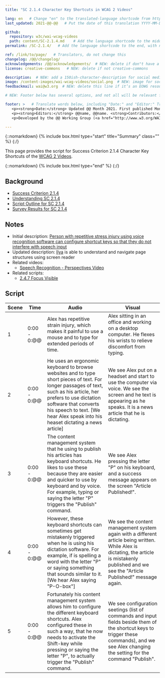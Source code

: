```yaml
---
title: "SC 2.1.4 Character Key Shortcuts in WCAG 2 Videos"

lang: en   # Change "en" to the translated-language shortcode from https://www.iana.org/assignments/language-subtag-registry/language-subtag-registry
last_updated: 2021-@@-@@   # Put the date of this translation YYYY-MM-DD (with month in the middle)

github:
  repository: w3c/wai-wcag-videos
  path: content/SC-2.1.4.md    # Add the language shortcode to the middle of the filename, for example: content/index.fr.md
permalink: /SC-2.1.4/   # Add the language shortcode to the end, with no slash at end, for example: /link/to/page/fr

ref: /link/to/page/   # Translators, do not change this
changelog: /@@/changelog/
acknowledgements: /@@/acknowledgements/  # NEW: delete if don"t have a separate acknowledgements page. And delete it in the footer below.
license: creative-commons   # NEW: delete if not creative-commons

description:  # NEW: add a 150ish-character-description for social media   # translate the description
image: /content-images/wai-wcag-videos/social.png  # NEW: image for social media
feedbackmail: wai@w3.org  # NEW: delete this line if it’s an EOWG resource (the default is wai-eo-editors@w3.org)

# NEW: Footer below has several options, and not all will be relevant for specific pages. (Ask Shawn if questions.)

footer: >   # Translate words below, including "Date:" and "Editor:" Translate the Working Group name. Leave the Working Group acronym in English. Do *not* change the dates in the footer below.
   <p><strong>Date:</strong> Updated @@ Month 2021. First published Month 20@@. CHANGELOG.</p>
   <p><strong>Editors:</strong> @@name, @@name. <strong>Contributors:</strong> @@name, @@name, and <a href=”https://www.w3.org/groups/wg/@@wg/participants”>participants of the @@WG</a>. ACKNOWLEDGEMENTS lists contributors and credits.</p>
   <p>Developed by the @@ Working Group (<a href="http://www.w3.org/WAI/@@/">@@WG</a>). Developed as part of the <a href="https://www.w3.org/WAI/@@/">WAI-@@ project</a>, @@co-funded by the European Commission.</p>

---
```


{::nomarkdown}
{% include box.html type="start" title="Summary" class="" %}
{:/}

This page provides the script for Success Criterion 2.1.4 Character Key Shortcuts of the [WCAG 2 Videos](https://wai-wcag-videos.netlify.app/overview/).

{::nomarkdown}
{% include box.html type="end" %}
{:/}

## Background

* [Success Criterion 2.1.4](https://www.w3.org/TR/WCAG22/#character-key-shortcuts)
* [Understanding SC 2.1.4](https://www.w3.org/WAI/WCAG22/Understanding/character-key-shortcuts.html)
* [Script Outline for SC 2.1.4](https://www.w3.org/WAI/EO/wiki/Video-Based_Resources/WCAG_Requirements#SC2-1-4)
* [Survey Results for SC 2.1.4](https://www.w3.org/2002/09/wbs/35532/Videos_WCAG_Squirrel/results#xSC214)

## Notes

* Initial description: [Person with repetitive stress injury using voice recognition software can configure shortcut keys so that they do not interfere with speech input](https://www.w3.org/WAI/standards-guidelines/wcag/new-in-21/#214-character-key-shortcuts-a)
* Updated description: [Ilya](https://wai-wcag-videos.netlify.app/overview/#ilya-she) is able to understand and navigate page structures using screen reader
* Related videos:
    * [Speech Recognition - Perspectives Video](https://www.w3.org/WAI/perspective-videos/voice/)
* Related scripts:
    * [2.4.7 Focus Visible](https://wai-wcag-videos.netlify.app/sc-2.4.7/)

## Script

| Scene | Time | Audio | Visual |
| ----- | ---- | ----- | ------ |
| 1 | 0:00 - 0:@@ | Alex has repetitive strain injury, which makes it painful to use a mouse and to type for extended periods of time. | Alex sitting in an office and working on a desktop computer. He flexes his wrists to relieve discomfort from typing. |
| 2 | 0:00 - 0:@@ | He uses an ergonomic keyboard to browse websites and to type short pieces of text. For longer passages of text, such as his article, her prefers to use dictation software that converts his speech to text. [We hear Alex speak into his heaset dictating a news article] | We see Alex put on a headset and start to use the computer via voice. We see the screen and he text is appearing as he speaks. It is a news article that he is dictating. |
| 3 | 0:00 - 0:@@ | The content management system that he using to publish his articles has keyboard shortcuts. He likes to use these because they are easier and quicker to use by keyboard and by voice. For example, typing or saying the letter "P" triggers the "Publish" command. | We see Alex pressing the letter "P" on his keyboard, and a success message appears on the screen "Article Published!". |
| 4 | 0:00 - 0:@@ | However, these keyboard shortcuts can sometimes get mistakenly triggered when he is using his dictation software. For example, if is spelling a word with the letter "P" or saying something that sounds similar to it. [We hear Alex saying "P-O-box"] | We see the content management system again with a different article being written. While Alex is dictating, the article is mistakenly published and we see the "Article Published!" message again. |
| 5 | 0:00 - 0:@@ | Fortunately his content management system allows him to configure the different keyboard shortcuts. Alex configured these in such a way, that he now needs to activate the Shift-key while pressing or saying the letter "P", to actually trigger the "Publish" command. | We see configuration seetings (list of commands and input fields beside them of the shortcut keys to trigger these commands), and we see Alex changing the setting for the command "Publish". |
